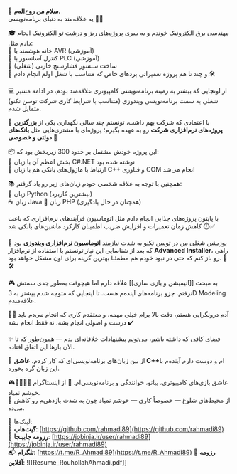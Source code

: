 
👋 **سلام من روح‌اله‌م.**  
یه علاقه‌مند به دنیای برنامه‌نویسی 👨‍💻


🎓 مهندسی برق الکترونیک خوندم و یه سری پروژه‌های ریز و درشت تو الکترونیک انجام دادم مثل:  
🔹 خانه هوشمند با AVR (آموزشی)  
🔹 کنترل آسانسور با PLC (آموزشی)  
🔹 ساخت سنسور فشارسنج خازنی (شغلی)  
🔹 و چند تا هم پروژه تعمیراتی بردهای خاص که متناسب با شغل اولم انجام دادم 🛠️


💻 از اونجایی که بیشتر به زمینه برنامه‌نویسی کامپیوتری علاقه‌مند بودم، در ادامه مسیر شغلی به سمت برنامه‌نویسی ویندوزی (متناسب با شرایط کاری شرکت توسن تکنو) متمایل شدم.

🧠 با اعتمادی که شرکت بهم داشت، تونستم چند سالی نگهداری یکی از **بزرگترین پروژه‌های نرم‌افزاری شرکت** رو به عهده بگیرم؛ پروژه‌ای با مشتری‌هایی مثل **بانک‌های دولتی و خصوصی** 🏦

📦 این پروژه خودش مشتمل بر حدود 300 زیربخش بود که:  
🔸 بخش اعظم آن با زبان C#.NET نوشته شده بود  
🔸 ارتباط با ماژول‌های بانکی هم با زبان C++ و فناوری COM انجام می‌شد


📚 همچنین با توجه به علاقه شخصی خودم زبان‌های زیر رو یاد گرفتم:  
🐍 زبان Python (بیشترین کاربرد)  
☕ زبان Java
🐘 زبان  PHP (همچنان در حال یادگیری)

با پایتون پروژه‌های جذابی انجام دادم مثل اتوماسیون فرآیندهای نرم‌افزاری که باعث کاهش زمان تعمیرات و افزایش ضریب اطمینان کارکرد ماشین‌های بانکی شد ⏱️✅


🧩 پوزیشن شغلی من در توسن تکنو به شدت نیازمند **اتوماسیون نرم‌افزاری ویندوزی** بود که بعد از شناسایی این نیاز تونستم با استفاده از نرم‌افزار **Advanced Installer**، راهی رو باز کنم که حتی در نبود خودم هم مطمئنا بهترین گزینه برای اون مشکل خواهد بود. 💼🛠️

🎮 به مبحث [[انیمیشن و بازی سازی]] علاقه دارم اما هیچوقت به‌طور جدی سمتش نرفتم. جزو برنامه‌های آینده‌م هست. تا اینجایی که متوجه شدم بیشتر به 3D Modeling علاقه‌مندم.

🧘‍♂️ آدم درونگرایی هستم، دقت بالا برام خیلی مهمه، و معتقدم کاری که انجام می‌دم باید درست و اصولی انجام بشه، نه فقط انجام بشه ✔️

✨ فضای کافی که داشته باشم، می‌تونم پیشنهادات خلاقانه‌ای بدم — همون‌طور که تا الان بارها این اتفاق افتاده.

💖 از بین زبان‌های برنامه‌نویسی‌ای که کار کردم، **عاشق C++**‌ام و دوست دارم آینده‌م با این زبان گره بخوره.


🎮🎹🎤👨‍💻 عاشق بازی‌های کامپیوتری، پیانو، خوانندگی و برنامه‌نویسی‌ام. 
🚫 از اینستاگرام خوشم نمیاد.  
🚷 از محیط‌های شلوغ — خصوصاً کاری — خوشم نمیاد چون به شدت بازدهی‌م رو کاهش می‌ده.

📎 لینک‌ها:  
🔗 **گیت‌هاب**: [https://github.com/rahmadi89](https://github.com/rahmadi89)  
📝 **رزومه جابینجا**: [https://jobinja.ir/user/rahmadi89](https://jobinja.ir/user/rahmadi89)  
📬 **تلگرام**: [https://t.me/R_Ahmadi89](https://t.me/R_Ahmadi89)
📝 **رزومه آفلاین**: ![[Resume_RouhollahAhmadi.pdf]]



